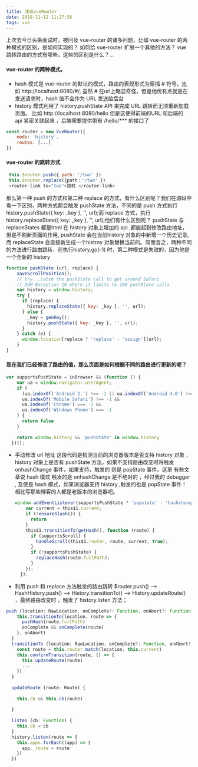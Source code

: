 ```yaml
---
title: 浅谈vueRouter
date: 2018-11-12 11:27:56
tags: vue
---
```

上次去今日头条面试时，被问及 vue-router 的诸多问题，比如 vue-router 的两种模式的区别，是如何实现的？ 如何给 vue-router 扩展一个其他的方法？ vue 跳转路由的方式有哪些，这些的区别是什么？...


#### vue-router 的两种模式。
* hash 模式是 vue-router 的默认的模式，路由的表现形式为穿插 # 符号，比如 http://localhost:8080/#/, 虽然 # 在url上略显奇怪，但是他优有点就是在发送请求时，hash 值不会作为 URL 发送给后台
* history 模式利用了 history.pushState API 来完成 URL 跳转而无须重新加载页面。 比如 http://localhost:8080/hello 但是这使得前端的URL 和后端的 api 紧密关联起来 ，后端需要提供带有 /hello/*** 的接口了
``` javascript
const router = new VueRouter({
    mode: 'history',
    routes: [...]
})
```
#### vue-router 的跳转方式
``` javascript
 this.$router.push({ path: '/two' })
 this.$router.replace({path：'/two' })
 <router-link to="two">跳转 </router-link> 
```
那么第一种 push 的方式和第二种 replace 的方式，有什么区别呢？我们在源码中看一下区别，两种方式都会触发 pushState 方法，不同的是 push 方式执行 history.pushState({ key: _key }, '', url);而 replace 方式，执行 history.replaceState({ key: _key }, '', url);他们有什么区别呢？
pushState 与 replaceStates 都是html 在 history 对象上增加的 api ,都能起到修改路由地址，但是不刷新页面的作用, pushState 会在当前history 对象的中新增一个历史记录,而 replaceState 会直接新生成一个histroy 对象替换当前的。简而言之，两种不同的方法进行路由跳转，在执行history.go(-1) 时，第二种模式是失效的，因为他是一个全新的 history
``` javascript
function pushState (url, replace) {
    saveScrollPosition();
    // try...catch the pushState call to get around Safari
    // DOM Exception 18 where it limits to 100 pushState calls
    var history = window.history;
    try {
      if (replace) {
        history.replaceState({ key: _key }, '', url);
      } else {
        _key = genKey();
        history.pushState({ key: _key }, '', url);
      }
    } catch (e) {
      window.location[replace ? 'replace' : 'assign'](url);
    }
}
```

#### 现在我们已经修改了路由的值，那么页面是如何根据不同的路由进行更新的呢？
``` javascript
var supportsPushState = inBrowser && (function () {
    var ua = window.navigator.userAgent;
    if (
      (ua.indexOf('Android 2.') !== -1 || ua.indexOf('Android 4.0') !== -1) &&
      ua.indexOf('Mobile Safari') !== -1 &&
      ua.indexOf('Chrome') === -1 &&
      ua.indexOf('Windows Phone') === -1
    ) {
      return false
    }
  
    return window.history && 'pushState' in window.history
  })();
```
 * 手动修改 url 地址 
    这段代码是检测当前的浏览器版本是否支持 history 对象 ，history 对象上是否有 pushState 方法，如果不支持路由改变时将触发 onhashChange 事件，如果支持，触发的 则是 popState 事件。这里 有些文章说 hash 模式 触发的是 onhashChange 是不绝对的 ，经过我的 debugger , 及使是 hash 模式，如果浏览器支持 history ,触发的也是 popState 事件！相比写那些博客的人都是老版本的浏览器吧。
    ``` javascript
    window.addEventListener(supportsPushState ? 'popstate' : 'hashchange', function () {
        var current = this$1.current;
        if (!ensureSlash()) {
          return
        }
        this$1.transitionTo(getHash(), function (route) {
          if (supportsScroll) {
            handleScroll(this$1.router, route, current, true);
          }
          if (!supportsPushState) {
            replaceHash(route.fullPath);
          }
        });
      });
      ```
* 利用 push 和 replace 方法触发的路由跳转 $router.push() --> HashHistory.push() --> History.transitionTo() --> History.updateRoute() ，最终路由改变时 ，触发了 history.listen 方法；
``` javascript
push (location: RawLocation, onComplete?: Function, onAbort?: Function) {
    this.transitionTo(location, route => {
      pushHash(route.fullPath)
      onComplete && onComplete(route)
    }, onAbort)
  }
  transitionTo (location: RawLocation, onComplete?: Function, onAbort?: Function) {
    const route = this.router.match(location, this.current)
    this.confirmTransition(route, () => {
      this.updateRoute(route)
      ...
    })
  }
  
  updateRoute (route: Route) {
  
    this.cb && this.cb(route)
  
  }
  
  listen (cb: Function) {
    this.cb = cb
  }
  history.listen(route => {
    this.apps.forEach((app) => {
      app._route = route
    })
  })
```
